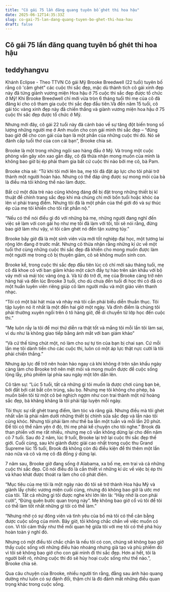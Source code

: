 ```yaml
---
title: "Cô gái 75 lần đăng quang tuyên bố ghét thi hoa hậu"
date: 2025-06-12T14:35:33Z
slug: co-gai-75-lan-dang-quang-tuyen-bo-ghet-thi-hoa-hau
draft: false
---
```


## Cô gái 75 lần đăng quang tuyên bố ghét thi hoa hậu

## teddyhangvu

Khánh Eclipse - Theo TTVN
Cô gái Mỹ Brooke Breedwell (22 tuổi) tuyên bố rằng cô 'căm ghét" các cuộc thi sắc đẹp, mặc dù thành tích cô gái xinh đẹp này đã từng giành vương miện Hoa hậu ở 75 cuộc thi sắc đẹp được tổ chức ở Mỹ!
Khi Brooke Breedwell chỉ mới vừa tròn 6 tháng tuổi thì mẹ của cô đã đăng kí cho cô tham gia cuộc thi sắc đẹp đầu tiên.Và đến năm 15 tuổi, cô gái tóc vàng xinh đẹp này đã chiến thắng và giành vương miện hoa hậu ở 75 cuộc thi sắc đẹp được tổ chức ở Mỹ.

Nhưng mới đây, cô gái 22 tuổi này đã cảnh báo về sự tăng đột biến trong số lượng những người mẹ ở Anh muốn cho con gái mình thi sắc đẹp – “đừng bao giờ để cho con gái của bạn là một phần của những cuộc thi đó. Nó sẽ đánh cắp tuổi thơ của con cái bạn”, Brooke chia sẻ. 



Brooke là một trong những ngôi sao hàng đầu ở Mỹ. Và trong một cuộc phỏng vấn gây xôn xao gần đây, cô đã thừa nhận mong muốn của mình là không bao giờ bị ép phải tham gia bất cứ cuộc thi nào bởi mẹ cô, bà Pam.

Brooke chia sẻ: “Từ khi tôi mới lên ba, mẹ tôi đã đặt áp lực cho tôi phải trở thành một người hoàn hảo. Nhưng có thể đáp ứng được sự mong mỏi của bà là điều mà tôi không thể nào làm được. 

Bất cứ một đứa trẻ nào cũng không đáng để bị đặt trong những thiết bị kĩ thuật để chỉnh trang sắc đẹp khi mà chúng chỉ mới bốn tuổi hoặc khóc òa lên vì phải trang điểm. Nhưng tôi đã là một phần của thế giới đó và sự thúc ép của mẹ tôi khiến cho tôi rất phẫn nộ.”

“Nếu có thể nói điều gì đó với những bà mẹ, những người đang nghĩ đến việc sẽ làm với con gái họ như mẹ tôi đã làm với tôi, tôi sẽ nói rằng, đừng bao giờ làm như vậy, vì tôi căm ghét nó đến tận xương tủy.”



Brooke bây giờ đã là một sinh viên vừa mới tốt nghiệp đại học, một tương lai rộng lớn đang ở trước mắt. Nhưng cô thừa nhận rằng những kí ức về một tuổi thơ cùng những cuộc thi sắc đẹp đã khiến cho mong muốn được làm một người mẹ trong cô bị thuyên giảm, cô sẽ không muốn sinh con. 

Brooke kể, trong cuộc thi sắc đẹp đầu tiên lúc cô chỉ mới sáu tháng tuổi, mẹ cô đã khoe cô với ban giảm khảo một cách đầy tự hào trên sân khấu với bộ váy mới và mái tóc vàng óng ả. Và từ đó trở đi, mẹ của Brooke càng trở nên hăng hái và đến lúc Brooke 3 tuổi, cho dù chưa đến tuổi đi học thì cô đã có một huấn luyên viên riêng giúp cô làm người mẫu và một giáo viên thanh nhạc.





“Tôi có một bài hát múa và nhảy mà tôi cần phải biểu diễn thuần thục. Tôi tập luyện nó ít nhất là một đến hai giờ một ngày. Và đỉnh điểm là chúng tôi phải thường xuyên ngồi trên ô tô hàng giờ, để di chuyển từ lớp học đến cuộc thi.”

“Mẹ luôn rầy la tôi để mọi thứ diễn ra thật tốt và mắng tôi mỗi lần tôi làm sai, ví du như là không giao tiếp bằng ánh mắt với ban giám khảo”

“Và cứ thế từng chút một, nó làm cho sự tự tin của bạn bị chai sạn. Cứ mỗi lần mẹ tôi dành tiền cho các cuộc thi, luôn có một áp lực thật nực cười là tôi phải chiến thắng.”



Nhưng áp lực để trở nên hoàn hảo ngay cả khi không ở trên sân khấu ngày càng làm cho Brooke trở nên mệt mỏi và mong muốn được để cuộc sống lộng lẫy, phù phiếm lại phía sau ngày một lớn dần lên.

Cô tâm sự: “Lúc 5 tuổi, tất cả những gì tôi muốn là được chơi cùng bạn bè, bới đất bới cát bắt côn trùng, sâu bọ. Nhưng mẹ tôi không cho phép, bà muốn biến tôi từ một cô bé nghịch ngợm như con trai thành một nữ hoàng sắc đẹp, bà khăng khăng là tôi phải tập luyện mỗi ngày. 

Tôi thực sự rất ghét trang điểm, làm tóc và răng giả. Nhưng điều mà tôi ghét nhất vẫn là phải nằm dưới những thiết bị chỉnh sửa sắc đẹp và lần nào tôi cũng khóc. Nhưng tôi phải làm như thế ba lần một tuần và mỗi lần 20 phút. Để tôi có thể nằm yên ở đó, thì mẹ phải kể chuyện cho tôi nghe.”
Brook đã than phiền với mẹ rất nhiều, nhưng mẹ cô vẫn không dừng lại cho đến năm cô 7 tuổi. Sau đó 2 năm, lúc 9 tuổi, Brooke lại trở lại cuộc thi sắc đẹp thế giới. Cuối cùng, sau khi giành được giải cao nhất trong cuộc thu Grand Supreme lúc 15 tuổi, Brook đã không còn đủ điều kiện để thi thêm một lần nào nữa và cô và mẹ cô đã đồng ý dừng lại.

7 năm sau, Brooke giờ đang sống ở Alabama, xa bố mẹ, em trai và cả những cuộc thi sắc đẹp. Cô nói điều đó là cần thiết vì những kí ức về việc bị ép thi và khao khát được thoát ra làm cho cô phát điên.

“Mục tiêu của mẹ tôi là một ngày nào đó tôi sẽ trở thành Hoa hậu Mỹ và giành lấy chiếc vương miện cuối cùng, nhưng đó không bao giờ là ước mơ của tôi. Tất cả những gì tôi được nghe khi lớn lên là: “Hãy nhớ là con phải cười”, “Đừng quên bước quan trọng này”. Mẹ không bao giờ cổ vũ tôi để tôi có thể làm tốt nhất những gì tôi có thể làm.”



“Nhưng nhờ có sự đông viên và tình yêu của bố mà tôi có thể cân bằng được cuộc sống của mình. Bây giờ, tôi không chắc chắn về việc muốn có con. Vì tôi cảm thấy như thể mối quan hệ giữa tôi với mẹ tôi có thể phá hủy hoàn toàn ý nghĩ đó. 

Nhưng có một điều tôi chắc chắn là nếu tôi có con, chúng sẽ không bao giờ thấy cuộc sống với những điều hào nhoáng nhưng giả tạo và phù phiếm đó vì tôi sẽ không bao giờ cho con gái mình đi thi sắc đẹp. Hơn ai hết, tôi là người biết rõ, những cuộc thi đó sẽ hủy hoại cuộc sống như thế nào.”, Brooke chia sẻ.

Qua câu chuyện của Brooke, nhiều người tin rằng, đằng sau ánh hào quang dường như luôn có sự đánh đổi, thậm chí là đó đánh mất những điều quan trọng khác trong cuộc sống.